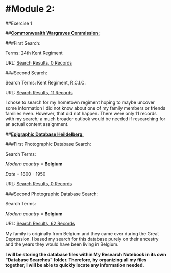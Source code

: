 #Module 2:
===========
##Exercise 1

##[**Commonwealth Wargraves Commission**:](http://www.cwgc.org/)

###First Search:

Terms: 24th Kent Regiment

URL: [Search Results, 0 Records](http://www.cwgc.org/find-war-dead.aspx?cpage=1)

###Second Search:

Search Terms: Kent Regiment, R.C.I.C.

URL: [Search Results, 11 Records](http://www.cwgc.org/find-war-dead.aspx?cpage=1)

I chose to search for my hometown regiment hoping to maybe uncover some information I did not know about one of my family members or friends families even. However, that did not happen. There were only 11 records with my search; a much broader outlook would be needed if researching for an actual content assignment.

##[**Epigraphic Database Heildelberg**:](http://edh-www.adw.uni-heidelberg.de/home)

###First Photographic Database Search:

Search Terms: 

*Modern country* = **Belgium**

*Date* = 1800 - 1950

URL: [Search Results, 0 Records](http://edh-www.adw.uni-heidelberg.de/inschrift/suche?hd_nr=&land=be&fo_antik=&fo_modern=&literatur=&dat_jahr_a=1800&dat_jahr_e=1950&atext1=&bool=AND&atext2=&sort=hd_nr&anzahl=20)

###Second Photographic Database Search:

Search Terms: 

*Modern country* = **Belgium**

URL: [Search Results, 62 Records](http://edh-www.adw.uni-heidelberg.de/foto/suche?land=be&sort=land_sort_en)

My family is originally from Belgium and they came over during the Great Depression. I based my search for this database purely on their ancestry and the years they would have been living in Belgium.

**I will be storing the database files within My Research Notebook in its own "Database Searches" folder. Therefore, by organizing all my files together, I will be able to quickly locate any information needed.**